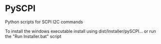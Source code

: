 # PySCPI
Python scripts for SCPI I2C commands

To install the windows executable install using dist/Installer/pySCPI...
or run the "Run Installer.bat" script
